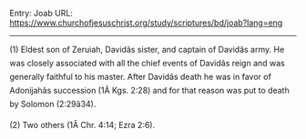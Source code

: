 Entry: Joab
URL: https://www.churchofjesuschrist.org/study/scriptures/bd/joab?lang=eng

---

(1) Eldest son of Zeruiah, Davidâs sister, and captain of Davidâs army. He was closely associated with all the chief events of Davidâs reign and was generally faithful to his master. After Davidâs death he was in favor of Adonijahâs succession (1Â Kgs. 2:28) and for that reason was put to death by Solomon (2:29â34).

(2) Two others (1Â Chr. 4:14; Ezra 2:6).
